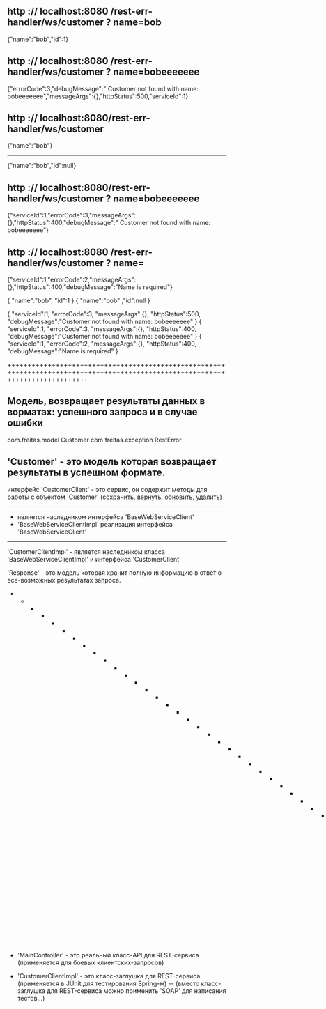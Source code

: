 
http :// localhost:8080 /rest-err-handler/ws/customer ? name=bob
---------------------
{"name":"bob","id":1}

http :// localhost:8080 /rest-err-handler/ws/customer ? name=bobeeeeeee
-----------------------------------------------------------------------
{"errorCode":3,"debugMessage":" Customer not found with name: bobeeeeeee","messageArgs":{},"httpStatus":500,"serviceId":1}

http :// localhost:8080/rest-err-handler/ws/customer
------------------------
{"name":"bob"}
 - - - - - - - - - - - -
{"name":"bob","id":null}

http :// localhost:8080/rest-err-handler/ws/customer ? name=bobeeeeeee
----------------------------------------------------------------------
{"serviceId":1,"errorCode":3,"messageArgs":{},"httpStatus":400,"debugMessage":" Customer not found with name: bobeeeeeee"}

http :// localhost:8080 /rest-err-handler/ws/customer ? name=
-------------------------------------------------------------
{"serviceId":1,"errorCode":2,"messageArgs":{},"httpStatus":400,"debugMessage":"Name is required"}





{ "name":"bob", "id":1 }
{ "name":"bob" ,"id":null }

{ "serviceId":1, "errorCode":3, "messageArgs":{}, "httpStatus":500, "debugMessage":"Customer not found with name: bobeeeeeee" }
{ "serviceId":1, "errorCode":3, "messageArgs":{}, "httpStatus":400, "debugMessage":"Customer not found with name: bobeeeeeee" }
{ "serviceId":1, "errorCode":2, "messageArgs":{}, "httpStatus":400, "debugMessage":"Name is required" }

++++++++++++++++++++++++++++++++++++++++++++++++++++++++++++++++++++++++++++++++++++++++++++++++++++++++++++++++++++++++++++++++

Модель, возвращает результаты данных в ворматах: успешного запроса и в случае ошибки
-------------------------------
com.freitas.model     Customer
com.freitas.exception RestError

'Customer' - это модель которая возвращает результаты в успешном формате.
---------------
интерфейс 'CustomerClient' - это сервис, он содержит методы для работы с объектом 'Customer' (сохранить, вернуть, обновить, удалить)
- - - - - - - -
- является наследником интерфейса 'BaseWebServiceClient'
- 'BaseWebServiceClientImpl' реализация интерфейса 'BaseWebServiceClient'
- - - - - - - -
'CustomerClientImpl' - является наследником класса 'BaseWebServiceClientImpl' и интерфейса 'CustomerClient'

'Response' - это модель которая хранит полную информацию в ответ о все-возможных результатах запроса.

+ + + + + + + + + + + + + + + + + + + + + + + + + + + + + + + + + + + + + + + + + + + + + + + +
- 'MainController' - это реальный класс-API для REST-сервиса (применяется для боевых клиентских-запросов)

- 'CustomerClientImpl' - это класс-заглушка для REST-сервиса (применяется в JUnit для тестирования Spring-м)
  -- (вместо класс-заглушка для REST-сервиса можно применить 'SOAP' для написания тестов...)















